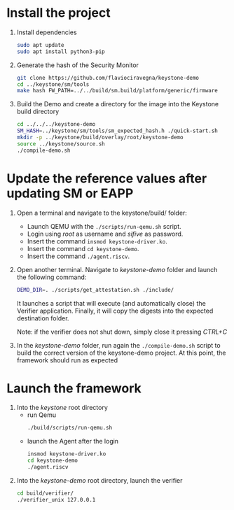 # Install the project

1. Install dependencies
   ```bash
   sudo apt update
   sudo apt install python3-pip
   ```

2. Generate the hash of the Security Monitor
   ```bash
   git clone https://github.com/flaviociravegna/keystone-demo
   cd ../keystone/sm/tools
   make hash FW_PATH=../../build/sm.build/platform/generic/firmware
   ```

3. Build the Demo and create a directory for the image into the Keystone build directory
   ```bash
   cd ../../../keystone-demo
   SM_HASH=../keystone/sm/tools/sm_expected_hash.h ./quick-start.sh
   mkdir -p ../keystone/build/overlay/root/keystone-demo
   source ../keystone/source.sh
   ./compile-demo.sh
   ```

# Update the reference values after updating SM or EAPP

1. Open a terminal and navigate to the keystone/build/ folder:
   - Launch QEMU with the `./scripts/run-qemu.sh` script.
   - Login using *root* as username and *sifive* as password.
   - Insert the command `insmod keystone-driver.ko`.
   - Insert the command `cd keystone-demo`.
   - Insert the command `./agent.riscv`.

2. Open another terminal. Navigate to *keystone-demo* folder and launch the following command:
   ```bash
   DEMO_DIR=. ./scripts/get_attestation.sh ./include/
   ```
   It launches a script that will execute (and automatically close) the Verifier application. Finally, it will copy the digests into the expected destination folder.

   Note: if the verifier does not shut down, simply close it pressing *CTRL+C*

3. In the *keystone-demo* folder, run again the `./compile-demo.sh` script to build the correct version of the keystone-demo project. At this point, the framework should run as expected

# Launch the framework

1. Into the *keystone* root directory
   - run Qemu
      ```bash
      ./build/scripts/run-qemu.sh
      ```
   - launch the Agent after the login
      ```bash
      insmod keystone-driver.ko
      cd keystone-demo
      ./agent.riscv
      ```
2. Into the *keystone-demo* root directory, launch the verifier
      ```bash
      cd build/verifier/
      ./verifier_unix 127.0.0.1
      ```